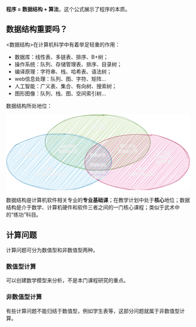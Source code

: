 

**程序 = 数据结构 + 算法**，这个公式展示了程序的本质。

## 数据结构重要吗？

<数据结构>在计算机科学中有着举足轻重的作用：

- 数据库：线性表、多链表、排序、B+树；
- 操作系统：队列、存储管理表、排序、目录树；
- 编译原理：字符串、栈、哈希表、语法树；
- web信息处理：队列、图、字符、矩阵...
- 人工智能：广义表、集合、有向树、搜索树；
- 图形图像：队列、栈、图、空间索引树...

数据结构所处地位：

![](.\imgs\数据结构所处地位.png)

数据结构是计算机软件相关专业的**专业基础课**；在教学计划中处于**核心**地位；数据结构是介于数学、计算机硬件和软件三者之间的一门核心课程；类似于武术中的“练功”科目。

## 计算问题

计算问题可分为数值型和非数值型两种。

### 数值型计算

可以创建数学模型来分析，不是本门课程研究的重点。

### 非数值型计算

有些计算问题不能归结于数值型，例如学生表等，这部分问题就属于非数值型计算。

